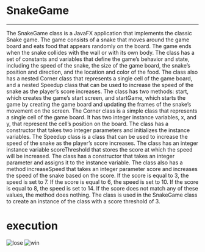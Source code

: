 # SnakeGame
*****************************************************************************************

The SnakeGame class is a JavaFX application
that implements the classic Snake game. The game consists of a snake that moves around the game board
and eats food that appears randomly on the board. The game ends when the snake collides with the wall or
with its own body. The class has a set of constants and variables that define the game’s behavior and state,
including the speed of the snake, the size of the game board, the snake’s position and direction, and the
location and color of the food. The class also has a nested Corner class that represents a single cell of the
game board, and a nested Speedup class that can be used to increase the speed of the snake as the player’s
score increases. The class has two methods: start, which creates the game’s start screen, and startGame,
which starts the game by creating the game board and updating the frames of the snake’s movement on the
screen.
The Corner class is a simple class that represents a single cell of the game board. It has two integer
instance variables, x, and y, that represent the cell’s position on the board. The class has a constructor that
takes two integer parameters and initializes the instance variables.
The Speedup class is a class that can be used to increase the speed of the snake as the player’s score
increases. The class has an integer instance variable scoreThreshold that stores the score at which the speed
will be increased. The class has a constructor that takes an integer parameter and assigns it to the instance
variable. The class also has a method increaseSpeed that takes an integer parameter score and increases the
speed of the snake based on the score. If the score is equal to 3, the speed is set to 7. If the score is equal
to 6, the speed is set to 10. If the score is equal to 8, the speed is set to 14. If the score does not match any
of these values, the method does nothing. The class is used in the SnakeGame class to create an instance of
the class with a score threshold of 3.

# execution
![lose](https://github.com/DeemaEssam/BabyNamesRanking/assets/106381596/ed634157-c19d-47e4-b59d-d1d4e3b5b286)
![win](https://github.com/DeemaEssam/BabyNamesRanking/assets/106381596/de65181e-3908-4948-a9d6-84fc2b2c3437)

